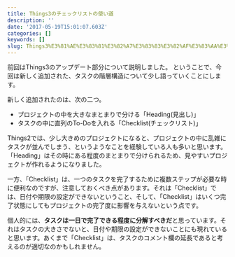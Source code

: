 ```yaml
---
title: Things3のチェックリストの使い道
description: ''
date: '2017-05-19T15:01:07.603Z'
categories: []
keywords: []
slug: Things3%E3%81%AE%E3%83%81%E3%82%A7%E3%83%83%E3%82%AF%E3%83%AA%E3%82%B9%E3%83%88%E3%81%AE%E4%BD%BF%E3%81%84%E9%81%93
---
```

前回はThings3のアップデート部分について説明しました。 ということで、今回は新しく追加された、タスクの階層構造について少し語っていくことにします。

新しく追加されたのは、次の二つ。

*   プロジェクトの中を大きなまとまりで分ける「Heading(見出し)」
*   タスクの中に直列のTo-Doを入れる「Checklist(チェックリスト)」

Things2では、少し大きめのプロジェクトになると、プロジェクトの中に乱雑にタスクが並んでしまう、というようなことを経験している人も多いと思います。「Heading」はその時にある程度のまとまりで分けられるため、見やすいプロジェクトが作れるようになりました。

一方、「Checklist」は、一つのタスクを完了するために複数ステップが必要な時に便利なのですが、注意しておくべき点があります。それは「Checklist」では、日付や期限の設定ができないということ、そして、「Checklist」はいくつ完了状態にしてもプロジェクトの完了度に影響を与えないという点です。

個人的には、**タスクは一日で完了できる程度に分解すべきだ**と思っています。それはタスクの大きさでないと、日付や期限の設定ができないことにも現れていると思います。あくまで「Checklist」は、タスクのコメント欄の延長であると考えるのが適切なのかもしれません。